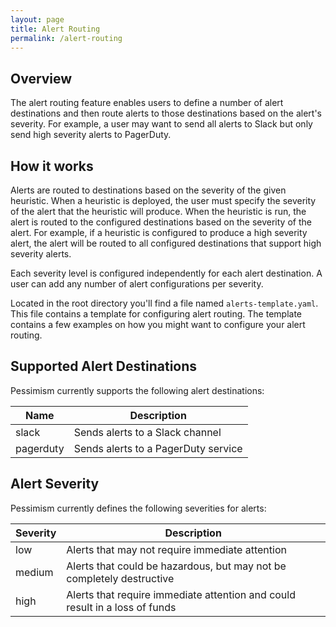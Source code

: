 ```yaml
---
layout: page
title: Alert Routing
permalink: /alert-routing
---
```



## Overview
The alert routing feature enables users to define a number of alert destinations and then route alerts to those 
destinations based on the alert's severity. For example, a user may want to send all alerts to Slack but only send high 
severity alerts to PagerDuty.


## How it works
Alerts are routed to destinations based on the severity of the given heuristic.
When a heuristic is deployed, the user must specify the severity of the alert that the heuristic will produce.
When the heuristic is run, the alert is routed to the configured destinations based on the severity of the alert.
For example, if a heuristic is configured to produce a high severity alert, the alert will be routed to all configured
destinations that support high severity alerts.

Each severity level is configured independently for each alert destination. A user can add any number of alert
configurations per severity.

Located in the root directory you'll find a file named `alerts-template.yaml`. This file contains a template for
configuring alert routing. The template contains a few examples on how you might want to configure your alert routing.

## Supported Alert Destinations
Pessimism currently supports the following alert destinations:

| Name      | Description                         |
|-----------|-------------------------------------|
| slack     | Sends alerts to a Slack channel     |
| pagerduty | Sends alerts to a PagerDuty service |

## Alert Severity
Pessimism currently defines the following severities for alerts:

| Severity | Description                                                                 |
|----------|-----------------------------------------------------------------------------|
| low      | Alerts that may not require immediate attention                             |
| medium   | Alerts that could be hazardous, but may not be completely destructive       |
| high     | Alerts that require immediate attention and could result in a loss of funds |

